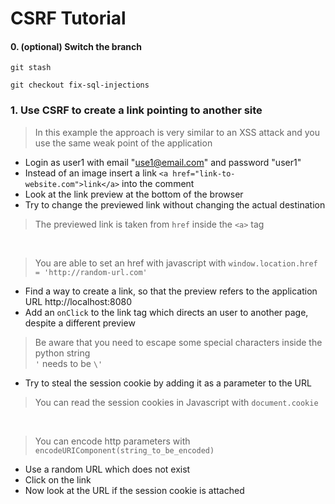 # CSRF Tutorial

#### 0. (optional) Switch the branch 
```
git stash
```
```
git checkout fix-sql-injections
```

### 1. Use CSRF to create a link pointing to another site
> In this example the approach is very similar to an XSS attack and you use the same weak point of the application

- Login as user1 with email "use1@email.com" and password "user1"
- Instead of an image insert a link `<a href="link-to-website.com">link</a>` into the comment
- Look at the link preview at the bottom of the browser
- Try to change the previewed link without changing the actual destination
> The previewed link is taken from `href` inside the `<a>` tag 
<br/>

> You are able to set an href with javascript with `window.location.href = 'http://random-url.com'`

- Find a way to create a link, so that the preview refers to the application URL http://localhost:8080
- Add an `onClick` to the link tag which directs an user to another page, despite a different preview
> Be aware that you need to escape some special characters inside the python string <br/>
> `'` needs to be `\'`
- Try to steal the session cookie by adding it as a parameter to the URL
> You can read the session cookies in Javascript with `document.cookie`
<br/>

> You can encode http parameters with `encodeURIComponent(string_to_be_encoded)`
- Use a random URL which does not exist
- Click on the link 
- Now look at the URL if the session cookie is attached
